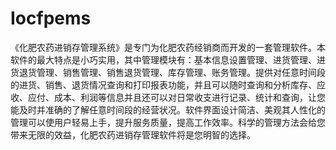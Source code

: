 # Iocfpems
 《化肥农药进销存管理系统》是专门为化肥农药经销商而开发的一套管理软件。本软件的最大特点是小巧实用，其中管理模块有：基本信息设置管理、进货管理、进货退货管理、销售管理、销售退货管理、库存管理、账务管理。提供对任意时间段的进货、销售、退货情况查询和打印报表功能，并且可以随时查询和分析库存、应收、应付、成本、利润等信息并且还可以对日常收支进行记录、统计和查询，让您能及时并准确的了解任意时间段的经营状况。软件界面设计简洁、美观其人性化的管理可以使用户轻易上手，提升服务质量，提高工作效率。科学的管理方法会给您带来无限的效益，化肥农药进销存管理软件将是您明智的选择。
